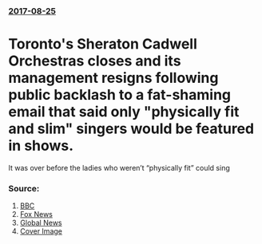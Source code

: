 ### [2017-08-25](/news/2017/08/25/index.md)

# Toronto's Sheraton Cadwell Orchestras closes and its management resigns following public backlash to a fat-shaming email that said only "physically fit and slim" singers would be featured in shows. 

It was over before the ladies who weren’t “physically fit” could sing


### Source:

1. [BBC](http://www.bbc.com/news/world-us-canada-41054254)
2. [Fox News](http://www.foxnews.com/lifestyle/2017/08/25/orchestra-closes-after-backlash-over-fat-shaming-singers.html)
3. [Global News](http://globalnews.ca/news/3694284/sheraton-cadwell-orchestras-resignation-weight-email/)
3. [Cover Image](//a57.foxnews.com/images.foxnews.com/content/fox-news/lifestyle/2017/08/25/orchestra-closes-after-backlash-over-fat-shaming-singers/_jcr_content/par/featured_image/media-0.img.jpg/0/0/1503681804497.jpg?ve=1)

